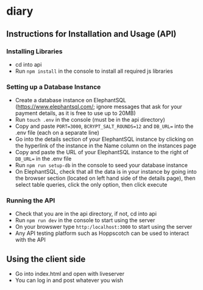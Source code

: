 # diary
## Instructions for Installation and Usage (API)

### Installing Libraries
- cd into api
- Run `npm install` in the console to install all required js libraries

### Setting up a Database Instance
- Create a database instance on ElephantSQL (https://www.elephantsql.com/; ignore messages that ask for your payment details, as it is free to use up to 20MB)
- Run `touch .env` in the console (must be in the api directory)
- Copy and paste `PORT=3000`, `BCRYPT_SALT_ROUNDS=12` and `DB_URL=` into the .env file (each on a separate line)
- Go into the details section of your ElephantSQL instance by clicking on the hyperlink of the instance in the Name column on the instances page
- Copy and paste the URL of your ElephantSQL instance to the right of `DB_URL=` in the .env file
- Run `npm run setup-db` in the console to seed your database instance
- On ElephantSQL, check that all the data is in your instance by going into the browser section (located on left hand side of the details page), then select table queries, click the only option, then click execute

### Running the API
- Check that you are in the api directory, if not, cd into api 
- Run `npm run dev` in the console to start using the server
- On your browswer type `http:/localhost:3000` to start using the server 
- Any API testing platform such as Hoppscotch can be used to interact with the API


## Using the client side
- Go into index.html and open with liveserver
- You can log in and post whatever you wish
